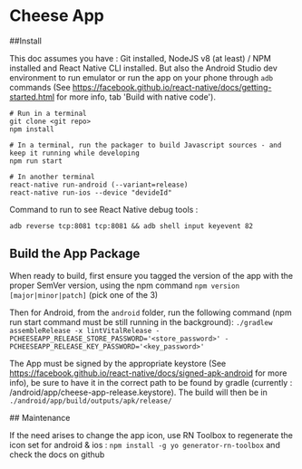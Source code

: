 # Cheese App

##Install

This doc assumes you have : Git installed, NodeJS v8 (at least) / NPM installed and React Native CLI installed. But also the Android Studio dev environment to run emulator or run the app on your phone through `adb` commands (See https://facebook.github.io/react-native/docs/getting-started.html for more info, tab 'Build with native code').


```
# Run in a terminal
git clone <git repo>
npm install

# In a terminal, run the packager to build Javascript sources - and keep it running while developing
npm run start

# In another terminal
react-native run-android (--variant=release) 
react-native run-ios --device "devideId"
```

Command to run to see React Native debug tools :
```
adb reverse tcp:8081 tcp:8081 && adb shell input keyevent 82
```

## Build the App Package

When ready to build, first ensure you tagged the version of the app with the proper SemVer version, using the npm command `npm version [major|minor|patch]` (pick one of the 3)

Then for Android, from the `android` folder, run the following command (npm run start command must be still running in the background):
`./gradlew assembleRelease -x lintVitalRelease -PCHEESEAPP_RELEASE_STORE_PASSWORD='<store_password>' -PCHEESEAPP_RELEASE_KEY_PASSWORD='<key_password>'`

The App must be signed by the appropriate keystore (See https://facebook.github.io/react-native/docs/signed-apk-android for more info), be sure to have it in the correct path to be found by gradle (currently : /android/app/cheese-app-release.keystore). The build will then be in `./android/app/build/outputs/apk/release/`


## Maintenance

If the need arises to change the app icon, use RN Toolbox to regenerate the icon set for android & ios : `npm install -g yo generator-rn-toolbox` and check the docs on github